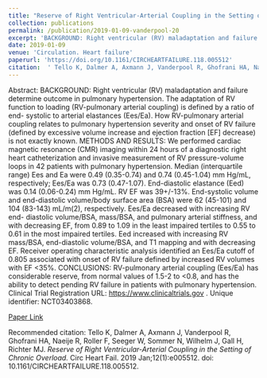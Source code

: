 ```yaml
--- 
title: "Reserve of Right Ventricular-Arterial Coupling in the Setting of Chronic Overload." 
collection: publications 
permalink: /publication/2019-01-09-vanderpool-20 
excerpt: 'BACKGROUND: Right ventricular (RV) maladaptation and failure determine outcome in pulmonary hypertension. The adaptation of RV function to loading (RV-pulmonary arterial coupling) is defined by a ratio of end- systolic to arterial elastances (Ees/Ea). How RV-pulmonary arterial coupling relates to pulmonary hypertension severity [...]' 
date: 2019-01-09 
venue: 'Circulation. Heart failure' 
paperurl: 'https://doi.org/10.1161/CIRCHEARTFAILURE.118.005512' 
citation:  ' Tello K, Dalmer A, Axmann J, Vanderpool R, Ghofrani HA, Naeije R, Roller F, Seeger W, Sommer N, Wilhelm J, Gall H, Richter MJ. <i>Reserve of Right Ventricular-Arterial Coupling in the Setting of Chronic Overload.</i> Circ Heart Fail. 2019 Jan;12(1):e005512. doi: 10.1161/CIRCHEARTFAILURE.118.005512.' 
--- 
```

Abstract:  BACKGROUND: Right ventricular (RV) maladaptation and failure determine outcome in pulmonary hypertension. The adaptation of RV function to loading (RV-pulmonary arterial coupling) is defined by a ratio of end- systolic to arterial elastances (Ees/Ea). How RV-pulmonary arterial coupling relates to pulmonary hypertension severity and onset of RV failure (defined by excessive volume increase and ejection fraction [EF] decrease) is not exactly known. METHODS AND RESULTS: We performed cardiac magnetic resonance (CMR) imaging within 24 hours of a diagnostic right heart catheterization and invasive measurement of RV pressure-volume loops in 42 patients with pulmonary hypertension. Median (interquartile range) Ees and Ea were 0.49 (0.35-0.74) and 0.74 (0.45-1.04) mm Hg/mL, respectively; Ees/Ea was 0.73 (0.47-1.07). End-diastolic elastance (Eed) was 0.14 (0.06-0.24) mm Hg/mL. RV EF was 39+/-13%. End-systolic volume and end-diastolic volume/body surface area (BSA) were 62 (45-101) and 104 (83-143) mL/m(2), respectively. Ees/Ea decreased with increasing RV end- diastolic volume/BSA, mass/BSA, and pulmonary arterial stiffness, and with decreasing EF, from 0.89 to 1.09 in the least impaired tertiles to 0.55 to 0.61 in the most impaired tertiles. Eed increased with increasing RV mass/BSA, end-diastolic volume/BSA, and T1 mapping and with decreasing EF. Receiver operating characteristic analysis identified an Ees/Ea cutoff of 0.805 associated with onset of RV failure defined by increased RV volumes with EF <35%. CONCLUSIONS: RV-pulmonary arterial coupling (Ees/Ea) has considerable reserve, from normal values of 1.5-2 to <0.8, and has the ability to detect pending RV failure in patients with pulmonary hypertension. Clinical Trial Registration URL: https://www.clinicaltrials.gov . Unique identifier: NCT03403868.  
 
[Paper Link](https://doi.org/10.1161/CIRCHEARTFAILURE.118.005512) 
 
Recommended citation:  Tello K, Dalmer A, Axmann J, Vanderpool R, Ghofrani HA, Naeije R, Roller F, Seeger W, Sommer N, Wilhelm J, Gall H, Richter MJ. <i>Reserve of Right Ventricular-Arterial Coupling in the Setting of Chronic Overload.</i> Circ Heart Fail. 2019 Jan;12(1):e005512. doi: 10.1161/CIRCHEARTFAILURE.118.005512. 

